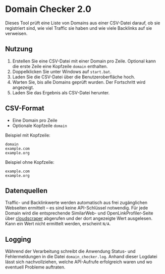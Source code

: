 # Domain Checker 2.0

Dieses Tool prüft eine Liste von Domains aus einer CSV-Datei darauf,
ob sie registriert sind, wie viel Traffic sie haben und wie viele
Backlinks auf sie verweisen.

## Nutzung

1. Erstellen Sie eine CSV-Datei mit einer Domain pro Zeile. Optional kann die erste Zeile eine Kopfzeile `domain` enthalten.
2. Doppelklicken Sie unter Windows auf `start.bat`.
3. Laden Sie die CSV-Datei über die Benutzeroberfläche hoch.
4. Warten Sie, bis alle Domains geprüft wurden. Der Fortschritt wird angezeigt.
5. Laden Sie das Ergebnis als CSV-Datei herunter.

## CSV-Format

- Eine Domain pro Zeile
- Optionale Kopfzeile `domain`

Beispiel mit Kopfzeile:

```
domain
example.com
example.org
```

Beispiel ohne Kopfzeile:

```
example.com
example.org
```

## Datenquellen

Traffic- und Backlinkwerte werden automatisch aus frei zugänglichen
Webseiten ermittelt – es sind keine API-Schlüssel notwendig. Für jede
Domain wird die entsprechende SimilarWeb- und OpenLinkProfiler-Seite
über [cloudscraper](https://pypi.org/project/cloudscraper/) abgerufen
und der dort angezeigte Wert ausgelesen. Kann ein Wert nicht
ermittelt werden, erscheint `N/A`.

## Logging

Während der Verarbeitung schreibt die Anwendung Status- und Fehlermeldungen
in die Datei `domain_checker.log`. Anhand dieser Logdatei lässt sich
nachvollziehen, welche API-Aufrufe erfolgreich waren und wo eventuell
Probleme auftraten.
